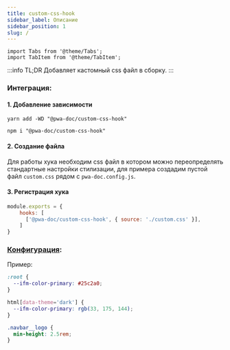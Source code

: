 ```yaml
---
title: custom-css-hook
sidebar_label: Описание
sidebar_position: 1
slug: /
---
```


```mdx-code-block
import Tabs from '@theme/Tabs';
import TabItem from '@theme/TabItem';
```

:::info TL;DR
Добавляет кастомный css файл в сборку.
:::

### Интеграция:

#### 1. Добавление зависимости

<Tabs groupId="package-manager">
<TabItem value="yarn">

```shell
yarn add -WD "@pwa-doc/custom-css-hook"
```
</TabItem>

<TabItem value="npm">

```shell
npm i "@pwa-doc/custom-css-hook"
```
</TabItem>
</Tabs>

#### 2. Создание файла
Для работы хука необходим css файл в котором можно переопределять стандартные настройки стилизации, для примера создадим пустой файл
`custom.css` рядом с `pwa-doc.config.js`.

#### 3. Регистрация хука
```javascript title="pwa-doc.config.js"
module.exports = {
    hooks: [
      ['@pwa-doc/custom-css-hook', { source: './custom.css' }],
    ]
}
```

### [Конфигурация](https://docusaurus.io/docs/styling-layout#global-styles):
Пример:

```css title="custom.css"
:root {
  --ifm-color-primary: #25c2a0;
}

html[data-theme='dark'] {
  --ifm-color-primary: rgb(33, 175, 144);
}

.navbar__logo {
  min-height: 2.5rem;
}
```
